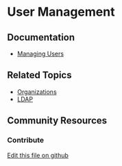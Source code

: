 # User Management

## Documentation

* [Managing Users](https://portal.liferay.dev/docs/7-2/user/-/knowledge_base/u/managing-users)

## Related Topics

* [Organizations](https://portal.liferay.dev/docs/7-2/user/-/knowledge_base/u/organizations)
* [LDAP](https://help.liferay.com/hc/en-us/articles/360029031771-LDAP)


## Community Resources


### Contribute

[Edit this file on github](https://github.com/olafk/controlpanel-documentation-docs/blob/master/md/72en/com_liferay_users_admin_web_portlet_UsersAdminPortlet/users_admin_edit_user.md)
